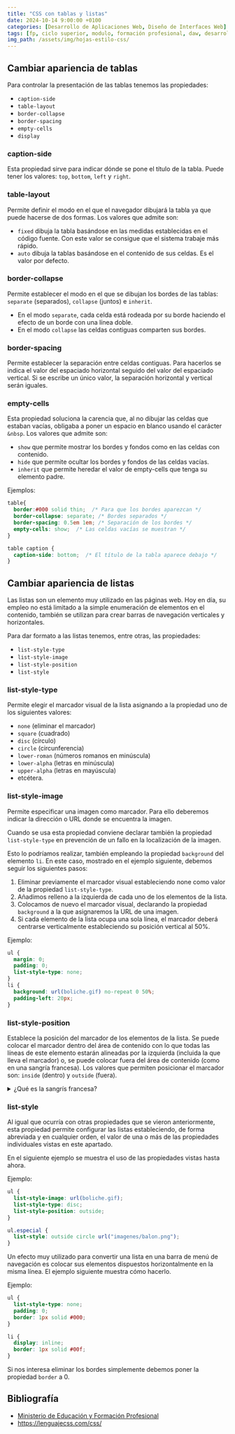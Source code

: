 ```yaml
---
title: "CSS con tablas y listas"
date: 2024-10-14 9:00:00 +0100
categories: [Desarrollo de Aplicaciones Web, Diseño de Interfaces Web]
tags: [fp, ciclo superior, modulo, formación profesional, daw, desarrollo de aplicaciones web, diseño de interfaces web, diw]
img_path: /assets/img/hojas-estilo-css/
---
```


## Cambiar apariencia de tablas

Para controlar la presentación de las tablas tenemos las propiedades:

- `caption-side`
- `table-layout`
- `border-collapse`
- `border-spacing`
- `empty-cells`
- `display`

### caption-side

Esta propiedad sirve para indicar dónde se pone el título de la tabla. Puede tener los valores: `top`, `bottom`, `left` y `right`.

### table-layout

Permite definir el modo en el que el navegador dibujará la tabla ya que puede hacerse de dos formas. Los valores que admite son:

- `fixed` dibuja la tabla basándose en las medidas establecidas en el código fuente. Con este valor se consigue que el sistema trabaje más rápido.
- `auto` dibuja la tablas basándose en el contenido de sus celdas. Es el valor por defecto.

### border-collapse

Permite establecer el modo en el que se dibujan los bordes de las tablas: `separate` (separados), `collapse` (juntos) e `inherit`.

- En el modo `separate`, cada celda está rodeada por su borde haciendo el efecto de un borde con una línea doble.
- En el modo `collapse` las celdas contiguas comparten sus bordes.

### border-spacing

Permite establecer la separación entre celdas contiguas. Para hacerlos se indica el valor del espaciado horizontal seguido del valor del espaciado vertical. Si se escribe un único valor, la separación horizontal y vertical serán iguales.

### empty-cells

Esta propiedad soluciona la carencia que, al no dibujar las celdas que estaban vacías, obligaba a poner un espacio en blanco usando el carácter `&nbsp`. Los valores que admite son:

- `show` que permite mostrar los bordes y fondos como en las celdas con contenido.
- `hide` que permite ocultar los bordes y fondos de las celdas vacías.
- `inherit` que permite heredar el valor de empty-cells que tenga su elemento padre.

Ejemplos:

```css
table{  
  border:#000 solid thin;  /* Para que los bordes aparezcan */
  border-collapse: separate; /* Bordes separados */ 
  border-spacing: 0.5em 1em; /* Separación de los bordes */
  empty-cells: show;  /* Las celdas vacías se muestran */ 
}

table caption { 
  caption-side: bottom;  /* El título de la tabla aparece debajo */ 
}
```

## Cambiar apariencia de listas

Las listas son un elemento muy utilizado en las páginas web. Hoy en día, su empleo no está limitado a la simple enumeración de elementos en el contenido, también se utilizan para crear barras de navegación verticales y horizontales.

Para dar formato a las listas tenemos, entre otras, las propiedades: 

- `list-style-type`
- `list-style-image`
- `list-style-position`
- `list-style`

### list-style-type

Permite elegir el marcador visual de la lista asignando a la propiedad uno de los siguientes valores: 

- `none` (eliminar el marcador)
- `square` (cuadrado)
- `disc` (círculo)
- `circle` (circunferencia)
- `lower-roman` (números romanos en minúscula)
- `lower-alpha` (letras en minúscula)
- `upper-alpha` (letras en mayúscula)
- etcétera.

### list-style-image

Permite especificar una imagen como marcador. Para ello deberemos indicar la dirección o URL donde se encuentra la imagen.

Cuando se usa esta propiedad conviene declarar también la propiedad `list-style-type` en prevención de un fallo en la localización de la imagen.

Esto lo podríamos realizar, también empleando la propiedad `background` del elemento `li`. En este caso, mostrado en el ejemplo siguiente, debemos seguir los siguientes pasos:

1. Eliminar previamente el marcador visual estableciendo none como valor de la propiedad `list-style-type`.
1. Añadimos relleno a la izquierda de cada uno de los elementos de la lista.
1. Colocamos de nuevo el marcador visual, declarando la propiedad `background` a la que asignaremos la URL de una imagen.
1. Si cada elemento de la lista ocupa una sola línea, el marcador deberá centrarse verticalmente estableciendo su posición vertical al 50%.

Ejemplo:

```css
ul {
  margin: 0;
  padding: 0;
  list-style-type: none;
}
li {
  background: url(boliche.gif) no-repeat 0 50%;
  padding-left: 20px;
}
```

### list-style-position

Establece la posición del marcador de los elementos de la lista. Se puede colocar el marcador dentro del área de contenido con lo que todas las líneas de este elemento estarán alineadas por la izquierda (incluida la que lleva el marcador) o, se puede colocar fuera del área de contenido (como en una sangría francesa). Los valores que permiten posicionar el marcador son: `inside` (dentro) y `outside` (fuera).

<details class="card mb-2">
  <summary class="card-header question">¿Qué es la sangrís francesa?</summary>
  <div class="card-body" markdown="1">

Estilo de sangría de párrafo en el que la primera línea sobresale por la izquierda algo más que el resto, que van algo más sangradas.

<!-- Comentario para que no se descuajeringue la cosa -->
  </div>
</details>

### list-style

Al igual que ocurría con otras propiedades que se vieron anteriormente, esta propiedad permite configurar las listas estableciendo, de forma abreviada y en cualquier orden, el valor de una o más de las propiedades individuales vistas en este apartado.

En el siguiente ejemplo se muestra el uso de las propiedades vistas hasta ahora.

Ejemplo:

```css
ul {
  list-style-image: url(boliche.gif);
  list-style-type: disc;
  list-style-position: outside; 
}

ul.especial {
  list-style: outside circle url("imagenes/balon.png"); 
}
```

Un efecto muy utilizado para convertir una lista en una barra de menú de navegación es colocar sus elementos dispuestos horizontalmente en la misma línea. El ejemplo siguiente muestra cómo hacerlo.

Ejemplo:

```css
ul {
  list-style-type: none;  
  padding: 0;  
  border: 1px solid #000;  
}  

li {
  display: inline;  
  border: 1px solid #00f; 
}
```

Si nos interesa eliminar los bordes simplemente debemos poner la propiedad `border` a 0.

## Bibliografía

- [Ministerio de Educación y Formación Profesional](https://www.educacionyfp.gob.es/portada.html)
- <https://lenguajecss.com/css/>
